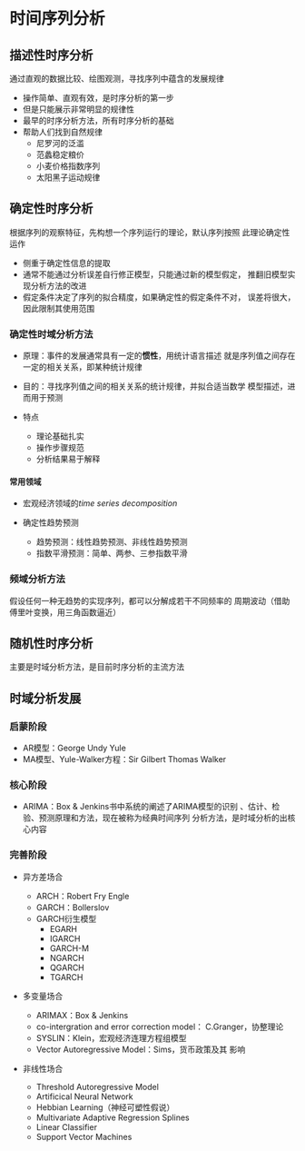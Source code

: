 #	时间序列分析

##	描述性时序分析

通过直观的数据比较、绘图观测，寻找序列中蕴含的发展规律

-	操作简单、直观有效，是时序分析的第一步
-	但是只能展示非常明显的规律性
-	最早的时序分析方法，所有时序分析的基础
-	帮助人们找到自然规律
	-	尼罗河的泛滥
	-	范蠡稳定粮价
	-	小麦价格指数序列
	-	太阳黑子运动规律

##	确定性时序分析

根据序列的观察特征，先构想一个序列运行的理论，默认序列按照
此理论确定性运作

-	侧重于确定性信息的提取
-	通常不能通过分析误差自行修正模型，只能通过新的模型假定，
	推翻旧模型实现分析方法的改进
-	假定条件决定了序列的拟合精度，如果确定性的假定条件不对，
	误差将很大，因此限制其使用范围

###	确定性时域分析方法

-	原理：事件的发展通常具有一定的**惯性**，用统计语言描述
	就是序列值之间存在一定的相关关系，即某种统计规律

-	目的：寻找序列值之间的相关关系的统计规律，并拟合适当数学
	模型描述，进而用于预测

-	特点
	-	理论基础扎实
	-	操作步骤规范
	-	分析结果易于解释

####	常用领域

-	宏观经济领域的*time series decomposition*

-	确定性趋势预测
	-	趋势预测：线性趋势预测、非线性趋势预测
	-	指数平滑预测：简单、两参、三参指数平滑

###	频域分析方法

假设任何一种无趋势的实现序列，都可以分解成若干不同频率的
周期波动（借助傅里叶变换，用三角函数逼近）

##	随机性时序分析

主要是时域分析方法，是目前时序分析的主流方法

##	时域分析发展

###	启蒙阶段

-	AR模型：George Undy Yule
-	MA模型、Yule-Walker方程：Sir Gilbert Thomas Walker

###	核心阶段

-	ARIMA：Box & Jenkins书中系统的阐述了ARIMA模型的识别
	、估计、检验、预测原理和方法，现在被称为经典时间序列
	分析方法，是时域分析的出核心内容

###	完善阶段

-	异方差场合
	-	ARCH：Robert Fry Engle
	-	GARCH：Bollerslov
	-	GARCH衍生模型
		-	EGARH
		-	IGARCH
		-	GARCH-M
		-	NGARCH
		-	QGARCH
		-	TGARCH

-	多变量场合
	-	ARIMAX：Box & Jenkins
	-	co-intergration and error correction model：
		C.Granger，协整理论
	-	SYSLIN：Klein，宏观经济连理方程组模型
	-	Vector Autoregressive Model：Sims，货币政策及其
		影响

-	非线性场合
	-	Threshold Autoregressive Model
	-	Artificical Neural Network
	-	Hebbian Learning（神经可塑性假说）
	-	Multivariate Adaptive Regression Splines
	-	Linear Classifier
	-	Support Vector Machines

